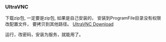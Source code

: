 ### UltraVNC
下载zip包, 一定要是zip包, 如果是自己安装的， 安装到ProgramFile目录没有权限改配置文件， 要拷贝到其他路径。
[UltraVNC Download](https://uvnc.com/downloads/ultravnc.html)

运行，改密码，安装为服务，就能用了。